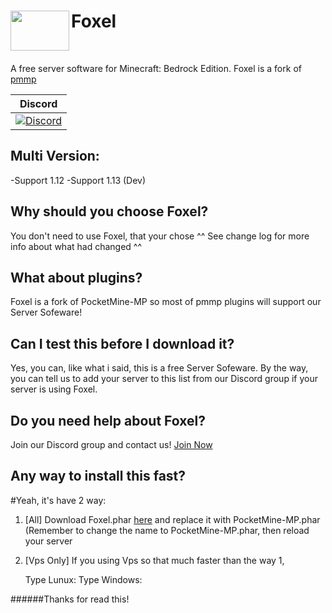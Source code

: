 <h1>Foxel<img src="https://i.ibb.co/VJ8ds1v/abc.png" height="64" width="94" align="left"></img></h1>
<br />

A free server software for Minecraft: Bedrock Edition. Foxel is a fork of [pmmp](https://github.com/pmmp/PocketMine-MP)

| Discord | 
| :---: |
| [![Discord](https://img.shields.io/discord/427472879072968714.svg?style=flat-square&label=discord&colorB=7289da)](https://discord.gg/uK7Qgr4)|

## Multi Version:
-Support 1.12
-Support 1.13 (Dev)
## Why should you choose Foxel?

You don't need to use Foxel, that your chose ^^
See change log for more info about what had changed ^^

## What about plugins?

Foxel is a fork of PocketMine-MP so most of pmmp plugins will support our Server Sofeware!

## Can I test this before I download it?

Yes, you can, like what i said, this is a free Server Sofeware.
By the way, you can tell us to add your server to this list from our Discord group if your server is using Foxel.

## Do you need help about Foxel?
Join our Discord group and contact us!
[Join Now](https://discord.gg/uK7Qgr4)
## Any way to install this fast?
#Yeah, it's have 2 way:
1. [All] Download Foxel.phar [here](https://github.com) and replace it with PocketMine-MP.phar (Remember to change the name to PocketMine-MP.phar, then reload your server
2. [Vps Only] If you using Vps so that much faster than the way 1,
	
	Type Lunux:
	Type Windows:
	
######Thanks for read this!
